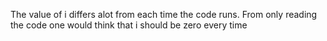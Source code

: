 The value of i differs alot from each time the code runs. 
From only reading the code one would think that i should be zero every time
